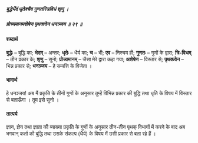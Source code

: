 ##### बुद्धेर्भेदं धृतेश्चैव गुणतस्त्रिविधं शृणु ।
##### प्रोच्यमानमशेषेण पृथक्त्वेन धनञ्जय ॥ २९ ॥

#### शब्दार्थ

**बुद्धेः** – बुद्धि का; **भेदम्** – अन्तर; **धृतेः** – धैर्य का; **च** – भी; **एव** – निश्चय ही; **गुणतः** – गुणों के द्वारा; **त्रि-विधम्** – तीन प्रकार के; **शृणु** – सुनो; **प्रोच्यमानम्** – जैसा मेरे द्वारा कहा गया; **अशेषेण** – विस्तार से; **पृथक्त्वेन** – भिन्न प्रकार से; **धनञ्जय** – हे सम्पत्ति के विजेता ।

#### भावार्थ

हे धनञ्जय! अब मैं प्रकृति के तीनों गुणों के अनुसार तुम्हें विभिन्न प्रकार की बुद्धि तथा धृति के विषय में विस्तार से बताऊँगा । तुम इसे सुनो ।

#### तात्पर्य

ज्ञान, ज्ञेय तथा ज्ञाता की व्याख्या प्रकृति के गुणों के अनुसार तीन-तीन पृथक् विभागों में करने के बाद अब भगवान् कर्ता की बुद्धि तथा उसके संकल्प (धैर्य) के विषय में उसी प्रकार से बता रहे हैं ।